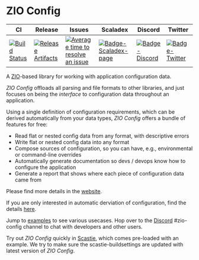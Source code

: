 # ZIO Config

|  CI | Release | Issues | Scaladex | Discord | Twitter |
| --- | --- | --- | --- | --- | --- |
| [![Build Status][Badge-Circle]][Link-Circle] | [![Release Artifacts][Badge-SonatypeReleases]][Link-SonatypeReleases] | [![Average time to resolve an issue][Badge-IsItMaintained]][Link-IsItMaintained] | [![Badge-Scaladex-page]][Link-Scaladex-page] | [![Badge-Discord]][Link-Discord] | [![Badge-Twitter]][Link-Twitter] |

A [ZIO](https://github.com/zio/zio)-based library for working with application configuration data.

_ZIO Config_ offloads all parsing and file formats to other libraries, and just focuses on being the _interface_ to configuration data throughout an application.

Using a single definition of configuration requirements, which can be derived automatically from your data types, _ZIO Config_ offers a bundle of features for free:

 * Read flat or nested config data from any format, with descriptive errors
 * Write flat or nested config data into any format
 * Compose sources of configuration, so you can have, e.g., environmental or command-line overrides
 * Automatically generate documentation so devs / devops know how to configure the application
 * Generate a report that shows where each piece of configuration data came from

Please find more details in the [website](https://zio.github.io/zio-config/).

If you are only interested in automatic derviation of configuration, find the details [here](https://zio.github.io/zio-config/docs/automatic/automatic_index).

Jump to [examples](examples/src/main/scala/zio/config/examples) to see various usecases. Hop over to the [Discord](https://discord.gg/2ccFBr4) #zio-config channel to chat with developers and other users.

Try out _ZIO Config_ quickly in [Scastie](https://scastie.scala-lang.org/afsalthaj/3ALODWLJQbWmFxqBJ2MYWA/90), which comes pre-loaded with an example. We try to make sure the scastie-buildsettings are updated with latest version of _ZIO Config_.

[Badge-Circle]: https://circleci.com/gh/zio/zio-config.svg?style=svg "circleci"
[Badge-IsItMaintained]: http://isitmaintained.com/badge/resolution/zio/zio-config.svg "Average time to resolve an issue"
[Badge-Discord]: https://img.shields.io/discord/629491597070827530?logo=discord "Chat on discord"
[Badge-Scaladex-page]: https://index.scala-lang.org/zio/zio-config/zio-config/latest.svg "Scaladex"
[Badge-SonatypeReleases]: https://img.shields.io/nexus/r/https/oss.sonatype.org/dev.zio/zio-config_2.12.svg "Sonatype Releases"
[Badge-Twitter]: https://img.shields.io/twitter/follow/zioscala.svg?style=plastic&label=follow&logo=twitter

[Link-Circle]: https://circleci.com/gh/zio/zio-config "circleci"
[Link-IsItMaintained]: http://isitmaintained.com/project/zio/zio-config "Average time to resolve an issue"
[Link-Discord]: https://discord.gg/2ccFBr4 "Discord"
[Link-Scaladex-page]: https://index.scala-lang.org/zio/zio-config/zio-config "Scaladex"
[Link-SonatypeReleases]: https://oss.sonatype.org/content/repositories/releases/dev/zio/zio-config_2.12/ "Sonatype Releases"
[Link-Twitter]: https://twitter.com/zioscala
